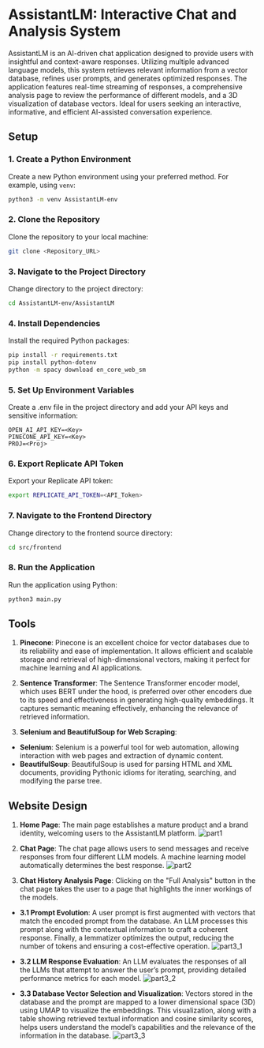 
# AssistantLM: Interactive Chat and Analysis System

AssistantLM is an AI-driven chat application designed to provide users with insightful and context-aware responses. Utilizing multiple advanced language models, this system retrieves relevant information from a vector database, refines user prompts, and generates optimized responses. The application features real-time streaming of responses, a comprehensive analysis page to review the performance of different models, and a 3D visualization of database vectors. Ideal for users seeking an interactive, informative, and efficient AI-assisted conversation experience.

## Setup

### 1. Create a Python Environment

Create a new Python environment using your preferred method. For example, using `venv`:

```sh
python3 -m venv AssistantLM-env
```
### 2. Clone the Repository
Clone the repository to your local machine:
```sh
git clone <Repository_URL>
```
### 3. Navigate to the Project Directory
Change directory to the project directory:
```sh
cd AssistantLM-env/AssistantLM
```
### 4. Install Dependencies
Install the required Python packages:
```sh
pip install -r requirements.txt
pip install python-dotenv
python -m spacy download en_core_web_sm
```
### 5. Set Up Environment Variables
Create a .env file in the project directory and add your API keys and sensitive information:
```env
OPEN_AI_API_KEY=<Key>
PINECONE_API_KEY=<Key>
PROJ=<Proj>
```
### 6. Export Replicate API Token
Export your Replicate API token:
```sh
export REPLICATE_API_TOKEN=<API_Token>
```
### 7. Navigate to the Frontend Directory
Change directory to the frontend source directory:
```sh
cd src/frontend
```
### 8. Run the Application
Run the application using Python:
```sh
python3 main.py
```
## Tools

1. **Pinecone**: Pinecone is an excellent choice for vector databases due to its reliability and ease of implementation. It allows efficient and scalable storage and retrieval of high-dimensional vectors, making it perfect for machine learning and AI applications.

2. **Sentence Transformer**: The Sentence Transformer encoder model, which uses BERT under the hood, is preferred over other encoders due to its speed and effectiveness in generating high-quality embeddings. It captures semantic meaning effectively, enhancing the relevance of retrieved information.

3. **Selenium and BeautifulSoup for Web Scraping**: 
  - **Selenium**: Selenium is a powerful tool for web automation, allowing interaction with web pages and extraction of dynamic content.
  - **BeautifulSoup**: BeautifulSoup is used for parsing HTML and XML documents, providing Pythonic idioms for iterating, searching, and modifying the parse tree.
  
## Website Design

1. **Home Page**: The main page establishes a mature product and a brand identity, welcoming users to the AssistantLM platform. ![part1](https://github.com/HassanBoukhamseen/AssistantLM/assets/60622951/201db1ef-7404-48c7-a682-5185d49a2b8d)

2. **Chat Page**: The chat page allows users to send messages and receive responses from four different LLM models. A machine learning model automatically determines the best response.
![part2](https://github.com/HassanBoukhamseen/AssistantLM/assets/60622951/e03b3551-a7f6-412c-9dcb-f4a62f73ac37)

4. **Chat History Analysis Page**: Clicking on the "Full Analysis" button in the chat page takes the user to a page that highlights the inner workings of the models. 
  - **3.1 Prompt Evolution**: A user prompt is first augmented with vectors that match the encoded prompt from the database. An LLM processes this prompt along with the contextual information to craft a coherent response. Finally, a lemmatizer optimizes the output, reducing the number of tokens and ensuring a cost-effective operation.
![part3_1](https://github.com/HassanBoukhamseen/AssistantLM/assets/60622951/027e6500-4183-4e78-bc6a-416b14c863c5)

  - **3.2 LLM Response Evaluation**: An LLM evaluates the responses of all the LLMs that attempt to answer the user’s prompt, providing detailed performance metrics for each model.
![part3_2](https://github.com/HassanBoukhamseen/AssistantLM/assets/60622951/6b794646-c3dc-45aa-87e3-1c1ee8e807fd)

  - **3.3 Database Vector Selection and Visualization**: Vectors stored in the database and the prompt are mapped to a lower dimensional space (3D) using UMAP to visualize the embeddings. This visualization, along with a table showing retrieved textual information and cosine similarity scores, helps users understand the model’s capabilities and the relevance of the information in the database. ![part3_3](https://github.com/HassanBoukhamseen/AssistantLM/assets/60622951/af336a16-9ed8-4594-ab2f-15bbe5fb641b)
